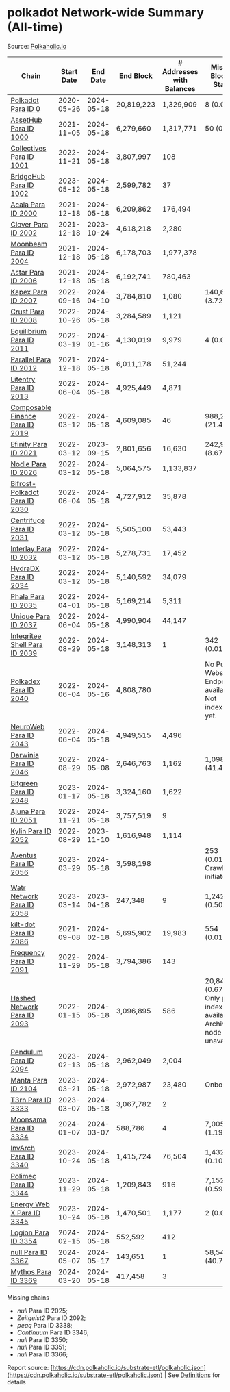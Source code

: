 # polkadot Network-wide Summary (All-time)

Source: [Polkaholic.io](https://polkaholic.io)


| Chain            | Start Date | End Date | End Block | # Addresses with Balances | Missing Blocks / Status |
| ---------------- | ---------- | ---------| --------- | ------------------------- | ----------------------- |
| [Polkadot Para ID 0](/polkadot/0-polkadot) | 2020-05-26 | 2024-05-18 | 20,819,223 |  1,329,909 | 8 (0.00%)  |
| [AssetHub Para ID 1000](/polkadot/1000-assethub) | 2021-11-05 | 2024-05-18 | 6,279,660 |  1,317,771 | 50 (0.00%)  |
| [Collectives Para ID 1001](/polkadot/1001-collectives) | 2022-11-21 | 2024-05-18 | 3,807,997 |  108 |    |
| [BridgeHub Para ID 1002](/polkadot/1002-bridgehub) | 2023-05-12 | 2024-05-18 | 2,599,782 |  37 |    |
| [Acala Para ID 2000](/polkadot/2000-acala) | 2021-12-18 | 2024-05-18 | 6,209,862 |  176,494 |    |
| [Clover Para ID 2002](/polkadot/2002-clover) | 2021-12-18 | 2023-10-24 | 4,618,218 |  2,280 |    |
| [Moonbeam Para ID 2004](/polkadot/2004-moonbeam) | 2021-12-18 | 2024-05-18 | 6,178,703 |  1,977,378 |    |
| [Astar Para ID 2006](/polkadot/2006-astar) | 2021-12-18 | 2024-05-18 | 6,192,741 |  780,463 |    |
| [Kapex Para ID 2007](/polkadot/2007-kapex) | 2022-09-16 | 2024-04-10 | 3,784,810 |  1,080 | 140,668 (3.72%)  |
| [Crust Para ID 2008](/polkadot/2008-crust) | 2022-10-26 | 2024-05-18 | 3,284,589 |  1,121 |    |
| [Equilibrium Para ID 2011](/polkadot/2011-equilibrium) | 2022-03-19 | 2024-01-16 | 4,130,019 |  9,979 | 4 (0.00%)  |
| [Parallel Para ID 2012](/polkadot/2012-parallel) | 2021-12-18 | 2024-05-18 | 6,011,178 |  51,244 |    |
| [Litentry Para ID 2013](/polkadot/2013-litentry) | 2022-06-04 | 2024-05-18 | 4,925,449 |  4,871 |    |
| [Composable Finance Para ID 2019](/polkadot/2019-composable) | 2022-03-12 | 2024-05-18 | 4,609,085 |  46 | 988,229 (21.44%)  |
| [Efinity Para ID 2021](/polkadot/2021-efinity) | 2022-03-12 | 2023-09-15 | 2,801,656 |  16,630 | 242,949 (8.67%)  |
| [Nodle Para ID 2026](/polkadot/2026-nodle) | 2022-03-12 | 2024-05-18 | 5,064,575 |  1,133,837 |    |
| [Bifrost-Polkadot Para ID 2030](/polkadot/2030-bifrost) | 2022-06-04 | 2024-05-18 | 4,727,912 |  35,878 |    |
| [Centrifuge Para ID 2031](/polkadot/2031-centrifuge) | 2022-03-12 | 2024-05-18 | 5,505,100 |  53,443 |    |
| [Interlay Para ID 2032](/polkadot/2032-interlay) | 2022-03-12 | 2024-05-18 | 5,278,731 |  17,452 |    |
| [HydraDX Para ID 2034](/polkadot/2034-hydradx) | 2022-03-12 | 2024-05-18 | 5,140,592 |  34,079 |    |
| [Phala Para ID 2035](/polkadot/2035-phala) | 2022-04-01 | 2024-05-18 | 5,169,214 |  5,311 |    |
| [Unique Para ID 2037](/polkadot/2037-unique) | 2022-06-04 | 2024-05-18 | 4,990,904 |  44,147 |    |
| [Integritee Shell Para ID 2039](/polkadot/2039-integritee) | 2022-08-29 | 2024-05-18 | 3,148,313 |  1 | 342 (0.01%)  |
| [Polkadex Para ID 2040](/polkadot/2040-polkadex) | 2022-06-04 | 2024-05-16 | 4,808,780 |   |   No Public Websocket Endpoint available: Not indexing yet. |
| [NeuroWeb Para ID 2043](/polkadot/2043-neuroweb) | 2022-06-04 | 2024-05-18 | 4,949,515 |  4,496 |    |
| [Darwinia Para ID 2046](/polkadot/2046-darwinia) | 2022-08-29 | 2024-05-08 | 2,646,763 |  1,162 | 1,098,047 (41.49%)  |
| [Bitgreen Para ID 2048](/polkadot/2048-bitgreen) | 2023-01-17 | 2024-05-18 | 3,324,160 |  1,622 |    |
| [Ajuna Para ID 2051](/polkadot/2051-ajuna) | 2022-11-21 | 2024-05-18 | 3,757,519 |  9 |    |
| [Kylin Para ID 2052](/polkadot/2052-kylin) | 2022-08-29 | 2023-11-10 | 1,616,948 |  1,114 |    |
| [Aventus Para ID 2056](/polkadot/2056-aventus) | 2023-03-29 | 2024-05-18 | 3,598,198 |   | 253 (0.01%) Crawling initiated |
| [Watr Network Para ID 2058](/polkadot/2058-watr) | 2023-03-14 | 2023-04-18 | 247,348 |  9 | 1,242 (0.50%)  |
| [kilt-dot Para ID 2086](/polkadot/2086-kilt) | 2021-09-08 | 2024-02-18 | 5,695,902 |  19,983 | 554 (0.01%)  |
| [Frequency Para ID 2091](/polkadot/2091-frequency) | 2022-11-29 | 2024-05-18 | 3,794,386 |  143 |    |
| [Hashed Network Para ID 2093](/polkadot/2093-hashed) | 2022-01-15 | 2024-05-18 | 3,096,895 |  586 | 20,845 (0.67%) Only partial index available: Archive node unavailable |
| [Pendulum Para ID 2094](/polkadot/2094-pendulum) | 2023-02-13 | 2024-05-18 | 2,962,049 |  2,004 |    |
| [Manta Para ID 2104](/polkadot/2104-manta) | 2023-03-21 | 2024-05-18 | 2,972,987 |  23,480 |   Onboarding |
| [T3rn Para ID 3333](/polkadot/3333-t3rn) | 2023-03-07 | 2024-05-18 | 3,067,782 |  2 |    |
| [Moonsama Para ID 3334](/polkadot/3334-moonsama) | 2024-01-07 | 2024-03-07 | 588,786 |  4 | 7,005 (1.19%)  |
| [InvArch Para ID 3340](/polkadot/3340-invarch) | 2023-10-24 | 2024-05-18 | 1,415,724 |  76,504 | 1,432 (0.10%)  |
| [Polimec Para ID 3344](/polkadot/3344-polimec) | 2023-11-29 | 2024-05-18 | 1,209,843 |  916 | 7,152 (0.59%)  |
| [Energy Web X Para ID 3345](/polkadot/3345-energywebx) | 2023-10-24 | 2024-05-18 | 1,470,501 |  1,177 | 2 (0.00%)  |
| [Logion Para ID 3354](/polkadot/3354-logion) | 2024-02-15 | 2024-05-18 | 552,592 |  412 |    |
| [null Para ID 3367](/polkadot/3367-hyperbridge) | 2024-05-07 | 2024-05-17 | 143,651 |  1 | 58,546 (40.76%)  |
| [Mythos Para ID 3369](/polkadot/3369-mythos) | 2024-03-20 | 2024-05-18 | 417,458 |  3 |    |

Missing chains


* *null* Para ID 2025; 
* *Zeitgeist2* Para ID 2092; 
* *peaq* Para ID 3338; 
* *Continuum* Para ID 3346; 
* *null* Para ID 3350; 
* *null* Para ID 3351; 
* *null* Para ID 3366; 

Report source: [https://cdn.polkaholic.io/substrate-etl/polkaholic.json](https://cdn.polkaholic.io/substrate-etl/polkaholic.json) | See [Definitions](/DEFINITIONS.md) for details
